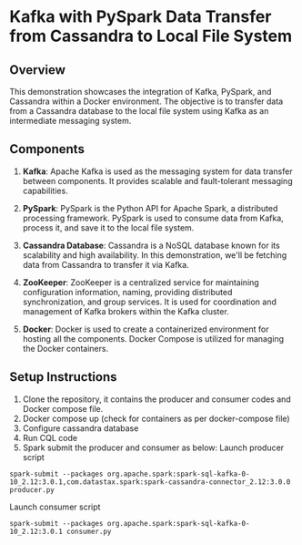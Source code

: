 # Kafka with PySpark Data Transfer from Cassandra to Local File System

## Overview

This demonstration showcases the integration of Kafka, PySpark, and Cassandra within a Docker environment. The objective is to transfer data from a Cassandra database to the local file system using Kafka as an intermediate messaging system.

## Components

1. **Kafka**: Apache Kafka is used as the messaging system for data transfer between components. It provides scalable and fault-tolerant messaging capabilities.

2. **PySpark**: PySpark is the Python API for Apache Spark, a distributed processing framework. PySpark is used to consume data from Kafka, process it, and save it to the local file system.

3. **Cassandra Database**: Cassandra is a NoSQL database known for its scalability and high availability. In this demonstration, we'll be fetching data from Cassandra to transfer it via Kafka.
   
4. **ZooKeeper**: ZooKeeper is a centralized service for maintaining configuration information, naming, providing distributed synchronization, and group services. It is used for coordination and management of Kafka brokers within the Kafka cluster.

5. **Docker**: Docker is used to create a containerized environment for hosting all the components. Docker Compose is utilized for managing the Docker containers.

## Setup Instructions

1. Clone the repository, it contains the producer and consumer codes and Docker compose file.
2. Docker compose up (check for containers as per docker-compose file)
3. Configure cassandra database
4. Run CQL code
5. Spark submit the producer and consumer as below:
Launch producer script
```
spark-submit --packages org.apache.spark:spark-sql-kafka-0-10_2.12:3.0.1,com.datastax.spark:spark-cassandra-connector_2.12:3.0.0  producer.py 
```

Launch consumer script
```
spark-submit --packages org.apache.spark:spark-sql-kafka-0-10_2.12:3.0.1 consumer.py 
```
